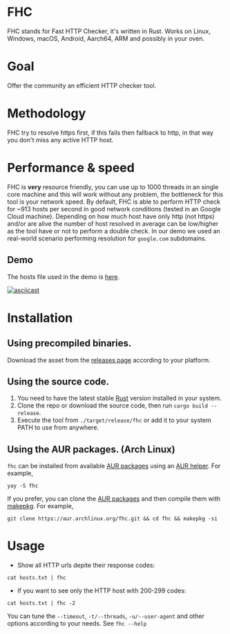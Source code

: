 # FHC
FHC stands for Fast HTTP Checker, it's written in Rust. Works on Linux, Windows, macOS, Android, Aarch64, ARM and possibly in your oven.

# Goal
Offer the community an efficient HTTP checker tool.

# Methodology
FHC try to resolve https first, if this fails then fallback to http, in that way you don't miss any active HTTP host.

# Performance & speed
FHC is **very** resource friendly, you can use up to 1000 threads in an single core machine and this will work without any problem, the bottleneck for this tool is your network speed. By default, FHC is able to perform HTTP check for ~913 hosts per second in good network conditions (tested in an Google Cloud machine). Depending on how much host have only http (not https) and/or are alive the number of host resolved in average can be low/higher as the tool have or not to perform a double check. In our demo we used an real-world scenario performing resolution for `google.com` subdomains.

## Demo
The hosts file used in the demo is [here](files/hosts.txt).

[![asciicast](https://asciinema.org/a/363640.svg)](https://asciinema.org/a/363640)

# Installation

## Using precompiled binaries.

Download the asset from the [releases page](https://github.com/Edu4rdSHL/fhc/releases/latest) according to your platform.

## Using the source code.

1. You need to have the latest stable [Rust](https://www.rust-lang.org/) version installed in your system.
2. Clone the repo or download the source code, then run `cargo build --release`.
3. Execute the tool from `./target/release/fhc` or add it to your system PATH to use from anywhere.

## Using the AUR packages. (Arch Linux)

`fhc` can be installed from available [AUR packages](https://aur.archlinux.org/packages/?O=0&SeB=b&K=fhc&outdated=&SB=n&SO=a&PP=50&do_Search=Go) using an [AUR helper](https://wiki.archlinux.org/index.php/AUR_helpers). For example,

```
yay -S fhc
```

If you prefer, you can clone the [AUR packages](https://aur.archlinux.org/packages/?O=0&SeB=b&K=fhc&outdated=&SB=n&SO=a&PP=50&do_Search=Go) and then compile them with [makepkg](https://wiki.archlinux.org/index.php/Makepkg). For example,

```
git clone https://aur.archlinux.org/fhc.git && cd fhc && makepkg -si
```

# Usage
* Show all HTTP urls depite their response codes:
```
cat hosts.txt | fhc
```
* If you want to see only the HTTP host with 200-299 codes:
```
cat hosts.txt | fhc -2
```
You can tune the `--timeout`, `-t/--threads`, `-u/--user-agent` and other options according to your needs. See `fhc --help`

